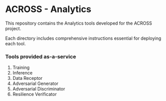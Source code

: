 # ACROSS - Analytics

This repository contains the Analytics tools developed for the ACROSS project.

Each directory includes comprehensive instructions essential for deploying each tool.

### Tools provided as-a-service

1) Training
2) Inference
3) Data Receptor
4) Adversarial Generator
5) Adversarial Discriminator
6) Resilience Verificator
